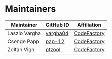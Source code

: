 # Maintainers

| Maintainer           | GitHub ID                                         | Affiliation                                 |
|----------------------|---------------------------------------------------|---------------------------------------------|
| Laszlo Vargha        | [vargha04](https://github.com/vargha04)           | [CodeFactory](https://codefactory.hu)       |
| Csenge Papp          | [pap-12](https://github.com/pap-12)               | [CodeFactory](https://codefactory.hu)       |
| Zoltan Vigh          | [ptzool](https://github.com/ptzool)               | [CodeFactory](https://codefactory.hu)       |
